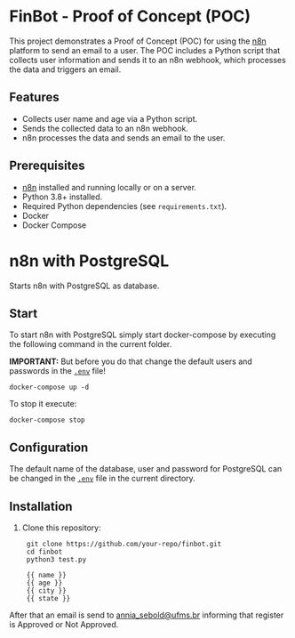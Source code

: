 # FinBot - Proof of Concept (POC)

This project demonstrates a Proof of Concept (POC) for using the [n8n](https://n8n.io/) platform to send an email to a user. The POC includes a Python script that collects user information and sends it to an n8n webhook, which processes the data and triggers an email.

## Features

- Collects user name and age via a Python script.
- Sends the collected data to an n8n webhook.
- n8n processes the data and sends an email to the user.

## Prerequisites

- [n8n](https://n8n.io/) installed and running locally or on a server.
- Python 3.8+ installed.
- Required Python dependencies (see `requirements.txt`).
- Docker
- Docker Compose

# n8n with PostgreSQL

Starts n8n with PostgreSQL as database.

## Start

To start n8n with PostgreSQL simply start docker-compose by executing the following
command in the current folder.

**IMPORTANT:** But before you do that change the default users and passwords in the [`.env`](.env) file!

```
docker-compose up -d
```

To stop it execute:

```
docker-compose stop
```

## Configuration

The default name of the database, user and password for PostgreSQL can be changed in the [`.env`](.env) file in the current directory.


## Installation

1. Clone this repository:

        git clone https://github.com/your-repo/finbot.git
        cd finbot
        python3 test.py

        {{ name }}
        {{ age }}
        {{ city }}
        {{ state }}

After that an email is send to annia_sebold@ufms.br informing that register is Approved or Not Approved.